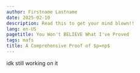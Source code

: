 ```yaml
---
author: Firstname Lastname
date: 2025-02-10
description: Read this to get your mind blown!!
lang: en-US
pagetitle: You Won't BELIEVE What I've Proved
tags: mafs
title: A Comprehensive Proof of $p=np$
---
```


idk still working on it
